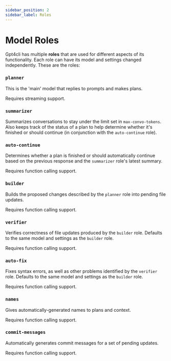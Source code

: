 ```yaml
---
sidebar_position: 2
sidebar_label: Roles
---
```


# Model Roles

Gpt4cli has multiple **roles** that are used for different aspects of its functionality. Each role can have its model and settings changed independently. These are the roles:

### `planner`

This is the 'main' model that replies to prompts and makes plans.

Requires streaming support.

### `summarizer`

Summarizes conversations to stay under the limit set in `max-convo-tokens`. Also keeps track of the status of a plan to help determine whether it's finished or should continue (in conjunction with the `auto-continue` role).


### `auto-continue`

Determines whether a plan is finished or should automatically continue based on the previous response and the `summarizer` role's latest summary.

Requires function calling support.

### `builder`

Builds the proposed changes described by the `planner` role into pending file updates.

Requires function calling support.

### `verifier`

Verifies correctness of file updates produced by the `builder` role. Defaults to the same model and settings as the `builder` role.

Requires function calling support.

### `auto-fix`

Fixes syntax errors, as well as other problems identified by the `verifier` role. Defaults to the same model and settings as the `builder` role.

Requires function calling support.

### `names`

Gives automatically-generated names to plans and context.

Requires function calling support.

### `commit-messages`

Automatically generates commit messages for a set of pending updates.

Requires function calling support.
